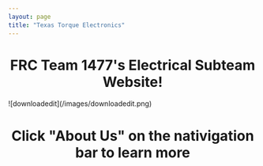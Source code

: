 ```yaml
---
layout: page
title: "Texas Torque Electronics"
---
```

<h1 align="center">FRC Team 1477's Electrical Subteam Website!</h1>
![downloadedit](/images/downloadedit.png)
<h1 align="center">Click "About Us" on the nativigation bar to learn more</h1>
